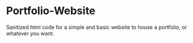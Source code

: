 # Portfolio-Website
Sanitized html code for a simple and basic website to house a portfolio, or whatever you want.
